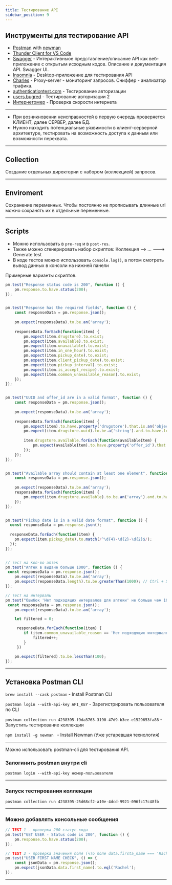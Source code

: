 ```yaml
---
title: Тестирование API
sidebar_position: 9
---
```


## Инструменты для тестирование API

- [Postman](https://www.postman.com/) with [newman](https://www.npmjs.com/package/newman)
- [Thunder Client for VS Code](https://www.thunderclient.com/)
- [Swagger](https://swagger.io/) - Интерактивныое представление/описание API как веб-приложение с открытым исходным кодов. Описание и документация API. Swagger UI.
- [Insomnia](https://insomnia.rest/download) - Desktop-приложение для тестирования API
- [Charles](https://www.charlesproxy.com/latest-release/download.do) - Proxy-server - мониторинг запросов. Сниффер - анализатор трафика.
- [authenticationtest.com](https://authenticationtest.com/simpleFormAuth/) - Тестирование авторизации
- [users.bugred](http://users.bugred.ru/) - Тестирование авторизации 2
- [Интернетомер](https://yandex.ru/internet/) - Проверка скорости интернета

---

- При возникновении неисправностей в первую очередь проверяется КЛИЕНТ, далее СЕРВЕР, далее БД.
- Нужно находить потенциальные уязвимости в клиент-серверной архитектуре, тестировать на возможность доступа к данным или возможности перехвата.

---

## Collection

Создание отдельных директории с набором (коллекцией) запросов.

---

## Enviroment

Сохранение переменных. Чтобы постоянно не прописывать длинные url можно сохранять их в отдельные переменные.

---

## Scripts

- Можно использовать в `pre-req` и в `post-res`. 
- Также можно сгенерировать набор скриптов: Коллекция --> ... ---> Generate test
- В коде тестов можно использовать `console.log()`, а потом смотреть вывод данных в консоли на нижней панели

Примерные варианты скриптов.

```js
pm.test("Response status code is 200", function () {
    pm.response.to.have.status(200);
});


pm.test("Response has the required fields", function () {
    const responseData = pm.response.json();
    
    pm.expect(responseData).to.be.an('array');
    
    responseData.forEach(function(item) {
        pm.expect(item.drugstore).to.exist;
        pm.expect(item.available).to.exist;
        pm.expect(item.unavailable).to.exist;
        pm.expect(item.in_one_hour).to.exist;
        pm.expect(item.pickup_date).to.exist;
        pm.expect(item.client_pickup_date).to.exist;
        pm.expect(item.pickup_interval).to.exist;
        pm.expect(item.is_accept_recipe).to.exist;
        pm.expect(item.common_unavailable_reason).to.exist;
    });
});


pm.test("UUID and offer_id are in a valid format", function () {
    const responseData = pm.response.json();
    
    pm.expect(responseData).to.be.an('array');
    
    responseData.forEach(function(item) {
        pm.expect(item).to.have.property('drugstore').that.is.an('object');
        pm.expect(item.drugstore.uuid).to.be.a('string').and.to.have.lengthOf.at.least(1);
        
        item.drugstore.available.forEach(function(availableItem) {
            pm.expect(availableItem).to.have.property('offer_id').that.is.a('string').and.to.have.lengthOf.at.least(1);
        });
    });
});


pm.test("Available array should contain at least one element", function () {
    const responseData = pm.response.json();
    
    pm.expect(responseData).to.be.an('array');
    responseData.forEach(function(item) {
        pm.expect(item.drugstore.available).to.be.an('array').and.to.have.lengthOf.at.least(1);
    });
});


pm.test("Pickup date is in a valid date format", function () {
  const responseData = pm.response.json();
  
  responseData.forEach(function(item) {
    pm.expect(item.pickup_date).to.match(/^\d{4}-\d{2}-\d{2}$/);
  });
});


// тест на кол-во аптек
pm.test("Аптек в выдаче больше 1000", function () {
 const responseData = pm.response.json();
    pm.expect(responseData).to.be.an('array');
    pm.expect(responseData.length).to.be.greaterThan(1000); // Ctrl + Space
});

// тест на интервалы 
pm.test("Ошибок 'Нет подходящих интервалов для аптеки' не больше чем 100", function () {
 const responseData = pm.response.json();
    pm.expect(responseData).to.be.an('array');

    let filtered = 0;

     responseData.forEach(function(item) {
        if (item.common_unavailable_reason == 'Нет подходящих интервалов для аптеки'){
            filtered++;
        }
     })

    pm.expect(filtered).to.be.lessThan(100);
});

```

---

## Установка Postman CLI


```brew install --cask postman``` - Install Postman CLI

```postman login --with-api-key API_KEY``` - Зарегистрировать пользователя по CLI

```postman collection run 4238395-f9da3763-3190-47d9-b3ee-e1529653fa88``` - Запустить тестирование коллекции

```npm install -g newman ``` - Install Newman (Уже устаревшая технология)

---

Можно использовать postman-cli для тестирования API. 

### Залогинить postman внутри cli

```postman login --with-api-key номер-пользователя```

---

### Запуск тестирования коллекции

```postman collection run 4238395-25d68cf2-a10e-4dcd-9921-096fc17c48fb```

---

### Можно добавлять консольные сообщения

```js
// TEST 1 - проверка 200 статус-кода
pm.test("GET USER - Status code is 200", function () {
    pm.response.to.have.status(200);
});

// TEST 2 - проверка значения поля (что поле data.firsta_name === 'Rachel')
pm.test("USER FIRST NAME CHECK", () => {
    const jsonData = pm.response.json();
    pm.expect(jsonData.data.first_name).to.eql('Rachel');
});
```

---
